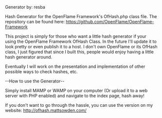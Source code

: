Generator by: resba

Hash Generator for the OpenFlame Framework's OfHash.php class file. The repository can be found here: https://github.com/OpenFlame/OpenFlame-Framework

This project is simply for those who want a little hash generator if your using the OpenFlame Framework OfHash Class. In the future I'll update it to look pretty or even publish it to a host. I don't own OpenFlame or its OfHash class, I just figured that since I built this, people would enjoy having a little hash generator around.

Eventually I will work on the presentation and implementation of other possible ways to check hashes, etc.

--How to use the Generator--

Simply install MAMP or WAMP on your computer (Or upload it to a web server with PHP enabled) and navigate to the index page, hash away!

If you don't want to go through the hassle, you can use the version on my website: http://ofhash.mattsowden.com/